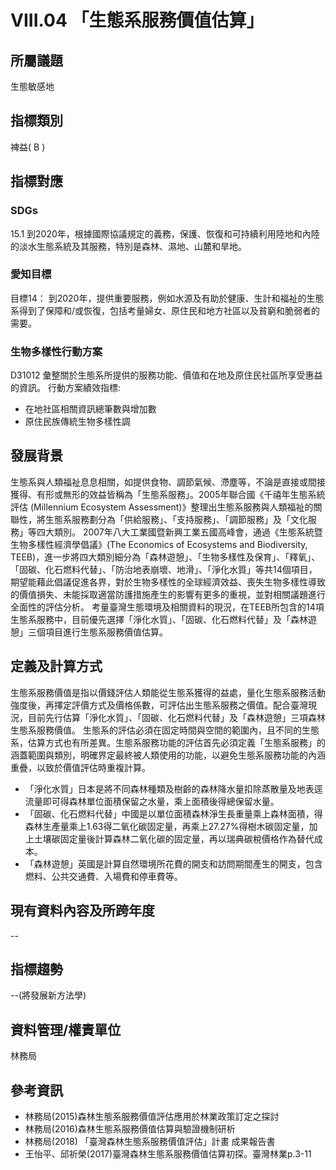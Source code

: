 # VIII.04 「生態系服務價值估算」

<script type="text/javascript" src="http://cdn.mathjax.org/mathjax/latest/MathJax.js?config=TeX-AMS-MML_HTMLorMML"></script>

## 所屬議題
生態敏感地
## 指標類別
裨益( B )
## 指標對應
### SDGs
15.1 到2020年，根據國際協議規定的義務，保護、恢復和可持續利用陸地和內陸的淡水生態系統及其服務，特別是森林、濕地、山麓和旱地。
### 愛知目標
目標14： 到2020年，提供重要服務，例如水源及有助於健康、生計和福祉的生態系得到了保障和/或恢復，包括考量婦女、原住民和地方社區以及貧窮和脆弱者的需要。
### 生物多樣性行動方案
D31012 彙整關於生態系所提供的服務功能、價值和在地及原住民社區所享受惠益的資訊。 行動方案績效指標:
* 在地社區相關資訊總筆數與增加數
* 原住民族傳統生物多樣性調
## 發展背景
生態系與人類福祉息息相關，如提供食物、調節氣候、滯塵等，不論是直接或間接獲得、有形或無形的效益皆稱為「生態系服務」。2005年聯合國《千禧年生態系統評估 (Millennium Ecosystem Assessment)》整理出生態系服務與人類福祉的關聯性，將生態系服務劃分為「供給服務」、「支持服務」、「調節服務」及「文化服務」等四大類別。 2007年八大工業國暨新興工業五國高峰會，通過《生態系統暨生物多樣性經濟學倡議》(The Economics of Ecosystems and Biodiversity, TEEB)，進一步將四大類別細分為「森林遊憩」、「生物多樣性及保育」、「釋氧」、「固碳、化石燃料代替」、「防治地表崩壞、地滑」、「淨化水質」等共14個項目，期望能藉此倡議促進各界，對於生物多樣性的全球經濟效益、喪失生物多樣性導致的價值損失、未能採取適當防護措施產生的影響有更多的重視，並對相關議題進行全面性的評估分析。 考量臺灣生態環境及相關資料的現況，在TEEB所包含的14項生態系服務中，目前優先選擇「淨化水質」、「固碳、化石燃料代替」及「森林遊憩」三個項目進行生態系服務價值估算。
## 定義及計算方式
生態系服務價值是指以價錢評估人類能從生態系獲得的益處，量化生態系服務活動強度後，再擇定評價方式及價格係數，可評估出生態系服務之價值。配合臺灣現況，目前先行估算「淨化水質」、「固碳、化石燃料代替」及「森林遊憩」三項森林生態系服務價值。 生態系的評估必須在固定時間與空間的範圍內，且不同的生態系，估算方式也有所差異。生態系服務功能的評估首先必須定義「生態系服務」的涵蓋範圍與類別，明確界定最終被人類使用的功能，以避免生態系服務功能的內涵重疊，以致於價值評估時重複計算。
* 「淨化水質」日本是將不同森林種類及樹齡的森林降水量扣除蒸散量及地表逕流量即可得森林單位面積保留之水量，乘上面積後得總保留水量。
* 「固碳、化石燃料代替」中國是以單位面積森林淨生長重量乘上森林面積，得森林生產量乘上1.63得二氧化碳固定量，再乘上27.27%得樹木碳固定量，加上土壤碳固定量後計算森林二氧化碳的固定量，再以瑞典碳稅價格作為替代成本。
* 「森林遊憩」英國是計算自然環境所花費的開支和訪問期間產生的開支，包含燃料、公共交通費、入場費和停車費等。
## 現有資料內容及所跨年度
--
## 指標趨勢
--(將發展新方法學)
## 資料管理/權責單位
林務局
## 參考資訊
* 林務局(2015)森林生態系服務價值評估應用於林業政策訂定之探討
* 林務局(2016)森林生態系服務價值估算與驗證機制研析
* 林務局(2018) 「臺灣森林生態系服務價值評估」計畫 成果報告書
* 王怡平、邱祈榮(2017)臺灣森林生態系服務價值估算初探。臺灣林業p.3-11
